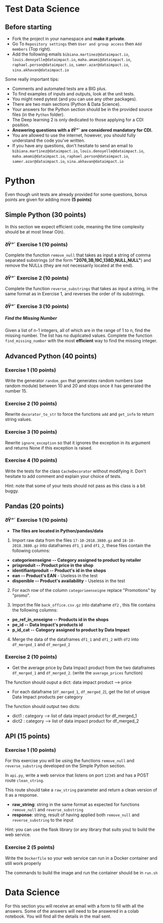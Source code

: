 # Test Data Science

## Before starting

- Fork the project in your namespace and **make it private**.
- Go To `Repository settings` then `User and group access` then `Add members` (Top right).
- Add the following emails `bibiana.martinez@dataimpact.io`, `louis.denoyelle@dataimpact.io`, `maha.amami@dataimpact.io`, `raphael.person@dataimpact.io`, `samer.azar@dataimpact.io`, `sina.akhavan@dataimpact.io`

Some really important tips:

- Comments and automated tests are a BIG plus.
- To find examples of inputs and outputs, look at the unit tests.
- You might need pytest (and you can use any other packages).
- There are two main sections (Python & Data Science).
- Your answers for the Python section should be in the provided source files (in the `Python` folder).
- The Deep learning 2 is only dedicated to those applying for a CDI position.
- **Answering questions with a ðŸ”´ are considered mandatory for CDI.**
- You are allowed to use the internet, however, you should fully understand the code you've written.
- If you have any questions, don't hesitate to send an email to `bibiana.martinez@dataimpact.io`, `louis.denoyelle@dataimpact.io`, `maha.amami@dataimpact.io`, `raphael.person@dataimpact.io`, `samer.azar@dataimpact.io`, `sina.akhavan@dataimpact.io`

# Python

Even though unit tests are already provided for some questions, bonus points are given for adding more **(5 points)**

## Simple Python **(30 points)**

In this section we expect efficient code, meaning the time complexity should be at most linear O(n).

### ðŸ”´ Exercise 1 **(10 points)**

Complete the function `remove_null` that takes as input a string of comma separated substrings (of the form **"2076,3B,19C,138D,NULL,NULL"**) and remove the NULLs (they are not necessarily located at the end).

### ðŸ”´ Exercise 2 **(10 points)**

Complete the function `reverse_substrings` that takes as input a string, in the same format as in Exercise 1, and reverses the order of its substrings.

### ðŸ”´ Exercise 3 **(10 points)**

##### Find the Missing Number
Given a list of n-1 integers, all of which are in the range of 1 to n, find the missing number. The list has no duplicated values. Complete the function `find_missing_number` with the most **efficient** way to find the missing integer.

## Advanced Python **(40 points)**

### Exercise 1 **(10 points)**

Write the generator `random_gen` that generates random numbers (use random module) between 10 and 20 and stops once it has generated the number 15.

### Exercise 2 **(10 points)**

Rewrite `decorator_to_str` to force the functions `add` and `get_info` to return string values.

### Exercise 3 **(10 points)**

Rewrite `ignore_exception` so that it ignores the exception in its argument and returns None if this exception is raised.

### Exercise 4 **(10 points)**

Write the tests for the class `CacheDecorator` without modifying it.
Don't hesitate to add comment and explain your choice of tests.

Hint: note that some of your tests should not pass as this class is a bit buggy.

## Pandas **(20 points)**

### ðŸ”´ Exercise 1 **(10 points)**

+    **The files are located in Python/pandas/data**

1) Import raw data from the files `17-10-2018.3880.gz` and `18-10-2018.3880.gz` into dataframes `df1_1` and `df1_2`, these files contain the following columns:

+ **categorieenseigne -- Category assigned to product by retailer**
+ **prixproduit -- Product price in the shop**
+ **identifiantproduit -- Product's id in the shops**
+ **ean -- Product's EAN** - Useless in the test
+ **disponible -- Product's availability** - Useless in the test

2) For each row of the column `categorieenseigne` replace "Promotions" by "promo".

3) Import the file `back_office.csv.gz` into dataframe `df2` , this file contains the following columns:

+ **pe_ref_in_enseigne -- Products id in the shops**
+ **pe_id -- Data Impact's products id**
+ **p_id_cat -- Category assigned to product by Data Impact**

4) Merge the data of the dataframes `df1_1` and `df1_2` with `df2` into `df_merged_1` and `df_merged_2`

### Exercise 2 **(10 points)**

- Get the average price by Data Impact product from the two dataframes `df_merged_1` and `df_merged_2`. (write the `average_prices` function)

The function should ouput a dict: data impact product --> price

- For each dataframe (`df_merged_1`, `df_merged_2`), get the list of unique Data Impact products per category

The function should output two dicts:
- dict1 : category --> list of data impact product for df_merged_1
- dict2 : category --> list of data impact product for df_merged_2

## API **(15 points)**

### Exercise 1 **(10 points)**

For this exercise you will be using the functions `remove_null` and `reverse_substring` developed on the Simple Python section.

In `api.py`, write a web service that listens on port `12345` and has a POST route `clean_string`.

This route should take a `raw_string` parameter and return a clean version of it as a response.

+ **raw_string**: string in the same format as expected for functions `remove_null` and `reverse_substring`
+ **response**: string, result of having applied both `remove_null` and `reverse_substring` to the input

Hint: you can use the flask library (or any library that suits you) to build the web service.

### Exercise 2 **(5 points)**

Write the `Dockerfile` so your web service can run in a Docker container and still work properly

The commands to build the image and run the container should be in `run.sh`

# Data Science

For this section you will receive an email with a form to fill with all the answers.
Some of the answers will need to be answered in a colab notebook.
You will find all the details in the mail sent.